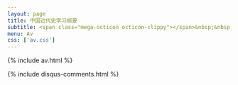 ```yaml
---
layout: page
title: 中国近代史学习纲要
subtitle: <span class="mega-octicon octicon-clippy"></span>&nbsp;&nbsp; 马天鸿
menu: Av
css: ['av.css']
---
```

{% include av.html %}

{% include disqus-comments.html %}